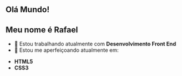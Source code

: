 <h2>Olá Mundo!</h2>
<h2>Meu nome é Rafael</h2>

- 🔭 Estou trabalhando atualmente com **Desenvolvimento Front End**
- 🌱 Estou me aperfeiçoando atualmente em:

* **HTML5**
* **CSS3**

